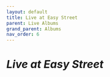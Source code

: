 ```yaml
---
layout: default
title: Live at Easy Street
parent: Live Albums
grand_parent: Albums
nav_order: 6
---
```


# *Live at Easy Street*
